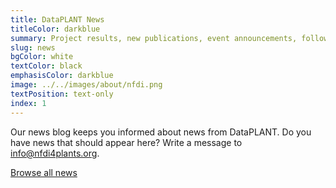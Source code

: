 ```yaml
---
title: DataPLANT News
titleColor: darkblue
summary: Project results, new publications, event announcements, follow-up reports, and more.
slug: news
bgColor: white
textColor: black
emphasisColor: darkblue
image: ../../images/about/nfdi.png
textPosition: text-only
index: 1
---
```


Our news blog keeps you informed about news from DataPLANT.
Do you have news that should appear here? Write a message to <A href="mailto:info@nfdi4plants.org">info@nfdi4plants.org</a>.

<a class="btn text-xl bg-lightblue-50 text-darkblue hover:bg-darkblue hover:text-lightblue-50" href="/news">Browse all news</a>

